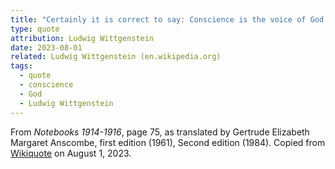 ```yaml
---
title: "Certainly it is correct to say: Conscience is the voice of God."
type: quote
attribution: Ludwig Wittgenstein
date: 2023-08-01
related: Ludwig Wittgenstein (en.wikipedia.org)
tags:
  - quote
  - conscience
  - God
  - Ludwig Wittgenstein
---
```

From *Notebooks 1914-1916*, page 75, as translated by Gertrude Elizabeth Margaret Anscombe, first edition (1961), Second edition (1984). Copied from [Wikiquote](https://en.wikiquote.org/wiki/Ludwig_Wittgenstein) on August 1, 2023.